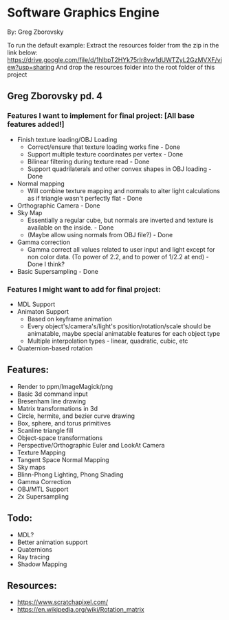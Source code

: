 # Software Graphics Engine
By: Greg Zborovsky

To run the default example:
Extract the resources folder from the zip in the link below:
https://drive.google.com/file/d/1hIbpT2HYk75rIr8vw1dUWTZyL2GzMVXF/view?usp=sharing
And drop the resources folder into the root folder of this project

## Greg Zborovsky pd. 4
### Features I want to implement for final project: [All base features added!]
* Finish texture loading/OBJ Loading
  * Correct/ensure that texture loading works fine - Done
  * Support multiple texture coordinates per vertex - Done
  * Bilinear filtering during texture read  - Done
  * Support quadrilaterals and other convex shapes in OBJ loading - Done
* Normal mapping
  * Will combine texture mapping and normals to alter light calculations as if triangle wasn't perfectly flat - Done
* Orthographic Camera - Done
* Sky Map
  * Essentially a regular cube, but normals are inverted and texture is available on the inside. - Done
  * (Maybe allow using normals from OBJ file?) - Done
* Gamma correction
  * Gamma correct all values related to user input and light except for non color data. (To power of 2.2, and to power of 1/2.2 at end) - Done I think?
* Basic Supersampling - Done

### Features I might want to add for final project:
* MDL Support
* Animaton Support
  * Based on keyframe animation
  * Every object's/camera's/light's position/rotation/scale should be animatable, maybe special animatable features for each object type
  * Multiple interpolation types - linear, quadratic, cubic, etc
* Quaternion-based rotation

## Features:
* Render to ppm/ImageMagick/png
* Basic 3d command input
* Bresenham line drawing
* Matrix transformations in 3d
* Circle, hermite, and bezier curve drawing
* Box, sphere, and torus primitives
* Scanline triangle fill
* Object-space transformations
* Perspective/Orthographic Euler and LookAt Camera
* Texture Mapping
* Tangent Space Normal Mapping
* Sky maps
* Blinn-Phong Lighting, Phong Shading
* Gamma Correction
* OBJ/MTL Support
* 2x Supersampling

## Todo:
* MDL?
* Better animation support
* Quaternions
* Ray tracing
* Shadow Mapping

## Resources:
* https://www.scratchapixel.com/
* https://en.wikipedia.org/wiki/Rotation_matrix
